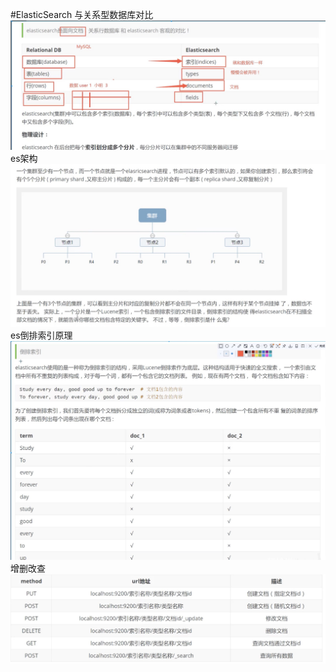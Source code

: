 #ElasticSearch
与关系型数据库对比
![](es/es_n_mysql.png)
es架构
![](es/distribution.png)
es倒排索引原理
![](es/inverted_index.png)
增删改查
![](es/crud.png)